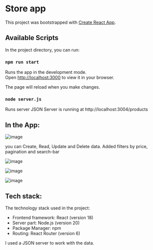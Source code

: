 # Store app

This project was bootstrapped with [Create React App](https://github.com/facebook/create-react-app).

## Available Scripts

In the project directory, you can run:

### `npm run start`

Runs the app in the development mode.\
Open [http://localhost:3000](http://localhost:3000) to view it in your browser.

The page will reload when you make changes.

### `node server.js`

Runs server
JSON Server is running at http://localhost:3004/products


## In the App:

![image](https://github.com/user-attachments/assets/d3629cb0-609a-43fe-9346-793653c1f9be)

you can Create, Read, Update and Delete data. Added filters by price, pagination and search-bar

![image](https://github.com/user-attachments/assets/61ebb863-f3dd-491c-990b-e654a7cc494a)

![image](https://github.com/user-attachments/assets/2188fd65-2099-435d-a000-a7f5113492f0)





![image](https://github.com/user-attachments/assets/8c3f41b3-b523-4049-977f-564612d99327)

## Tech stack:
The technology stack used in the project:
- Frontend framework: React (version 18)
- Server part: Node.js (version 20)
- Package Manager: npm
- Routing: React Router (version 6)

I used a JSON server to work with the data.

